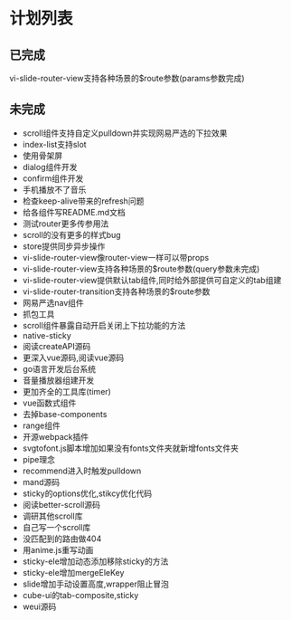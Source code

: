 # 计划列表

## 已完成
  vi-slide-router-view支持各种场景的$route参数(params参数完成)
## 未完成
- scroll组件支持自定义pulldown并实现网易严选的下拉效果
- index-list支持slot
- 使用骨架屏
- dialog组件开发
- confirm组件开发
- 手机播放不了音乐
- 检查keep-alive带来的refresh问题
- 给各组件写README.md文档
- 测试router更多传参用法
- scroll的没有更多的样式bug
- store提供同步异步操作
- vi-slide-router-view像router-view一样可以带props
- vi-slide-router-view支持各种场景的$route参数(query参数未完成)
- vi-slide-router-view提供默认tab组件,同时给外部提供可自定义的tab组建
- vi-slide-router-transition支持各种场景的$route参数
- 网易严选nav组件
- 抓包工具
- scroll组件暴露自动开启关闭上下拉功能的方法
- native-sticky
- 阅读createAPI源码
- 更深入vue源码,阅读vue源码
- go语言开发后台系统
- 音量播放器组建开发
- 更加齐全的工具库(timer)
- vue函数式组件
- 去掉base-components
- range组件
- 开源webpack插件
- svgtofont.js脚本增加如果没有fonts文件夹就新增fonts文件夹
- pipe理念
- recommend进入时触发pulldown
- mand源码
- sticky的options优化,stikcy优化代码
- 阅读better-scroll源码
- 调研其他scroll库
- 自己写一个scroll库
- 没匹配到的路由做404
- 用anime.js重写动画
- sticky-ele增加动态添加移除sticky的方法
- sticky-ele增加mergeEleKey
- slide增加手动设置高度,wrapper阻止冒泡
- cube-ui的tab-composite,sticky
- weui源码
